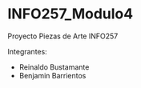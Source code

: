 # INFO257_Modulo4
 Proyecto Piezas de Arte INFO257
 
 Integrantes:
 - Reinaldo Bustamante
 - Benjamin Barrientos

